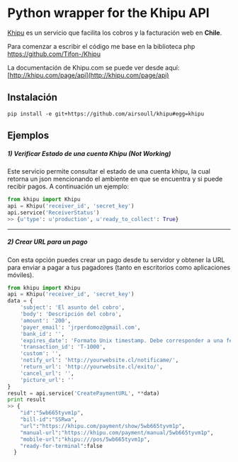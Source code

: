 # Python wrapper for the Khipu API

[Khipu](https://khipu.com/home) es un servicio que facilita los cobros y la facturación web en **Chile**.

Para comenzar a escribir el código me base en la biblioteca php https://github.com/Tifon-/Khipu

La documentación de Khipu.com se puede ver desde aquí: [http://khipu.com/page/api](http://khipu.com/page/api)

## Instalación
```shell
pip install -e git+https://github.com/airsoull/khipu#egg=khipu
```

## Ejemplos

##### 1) Verificar Estado de una cuenta Khipu (Not Working)

Este servicio permite consultar el estado de una cuenta khipu, la cual retorna
un json mencionando el ambiente en que se encuentra y si puede recibir pagos.
A continuación un ejemplo:

```python
from khipu import Khipu
api = Khipu('receiver_id', 'secret_key')
api.service('ReceiverStatus')
>> {u'type': u'production', u'ready_to_collect': True}
```
---

##### 2) Crear URL para un pago
Con esta opción puedes crear un pago desde tu servidor y obtener la URL para enviar a pagar a tus pagadores (tanto en escritorios como aplicaciones móviles).

```python
from khipu import Khipu
api = Khipu('receiver_id', 'secret_key')
data = {
    'subject': 'El asunto del cobro',
    'body': 'Descripción del cobro',
    'amount': '200',
    'payer_email': 'jrperdomoz@gmail.com',
    'bank_id': '',
    'expires_date': 'Formato Unix timestamp. Debe corresponder a una fecha en el futuro.',
    'transaction_id': 'T-1000',
    'custom': '',
    'notify_url': 'http://yourwebsite.cl/notificame/',
    'return_url': 'http://yourwebsite.cl/exito/',
    'cancel_url': '',
    'picture_url': ''
}
result = api.service('CreatePaymentURL', **data)
print result
>> {
    "id":"5wb665tyvm1p",
    "bill-id":"SSRwa",
    "url":"https://khipu.com/payment/show/5wb665tyvm1p",
    "manual-url":"https://khipu.com/payment/manual/5wb665tyvm1p",
    "mobile-url":"khipu:///pos/5wb665tyvm1p",
    "ready-for-terminal":false
  }
```
